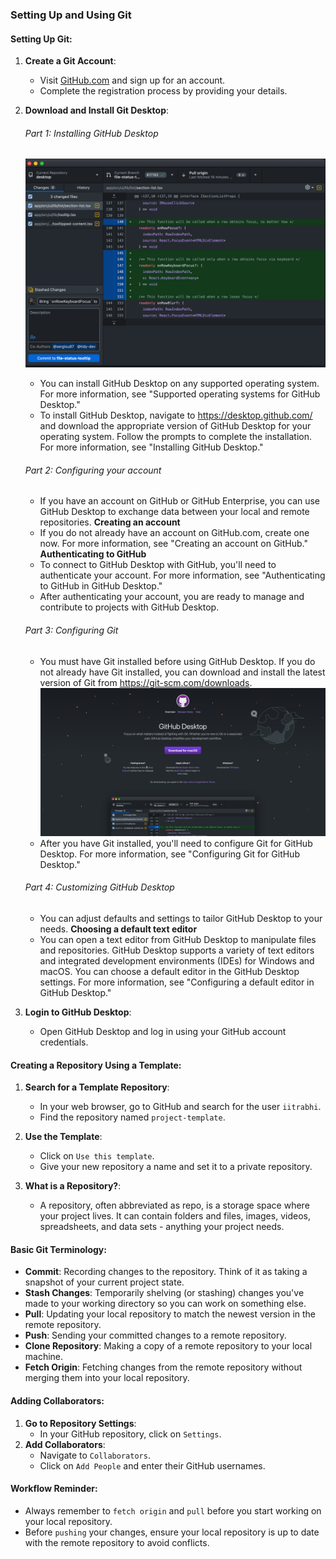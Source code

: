 ### Setting Up and Using Git

#### Setting Up Git:

1. **Create a Git Account**:
    
    - Visit [GitHub.com](https://github.com/) and sign up for an account.
    - Complete the registration process by providing your details.
2. **Download and Install Git Desktop**:
	###### Part 1: Installing GitHub Desktop
	![](attachments/Screenshot%202024-03-13%20at%207.46.08%20PM.png)
	- You can install GitHub Desktop on any supported operating system. For more information, see "Supported operating systems for GitHub Desktop."
	- To install GitHub Desktop, navigate to https://desktop.github.com/ and download the appropriate version of GitHub Desktop for your operating system. Follow the prompts to complete the installation. For more information, see "Installing GitHub Desktop."
	###### Part 2: Configuring your account
	- If you have an account on GitHub or GitHub Enterprise, you can use GitHub Desktop to exchange data between your local and remote repositories.
		**Creating an account**
	- If you do not already have an account on GitHub.com, create one now. For more information, see "Creating an account on GitHub."
		**Authenticating to GitHub**
	- To connect to GitHub Desktop with GitHub, you'll need to authenticate your account. For more information, see "Authenticating to GitHub in GitHub Desktop." 
	- After authenticating your account, you are ready to manage and contribute to projects with GitHub Desktop.
	###### Part 3: Configuring Git
	 - You must have Git installed before using GitHub Desktop. If you do not already have Git installed, you can download and install the latest version of Git from https://git-scm.com/downloads.
	![](attachments/Screenshot%202024-03-13%20at%207.44.31%20PM%201.png)
	 - After you have Git installed, you'll need to configure Git for GitHub Desktop. For more information, see "Configuring Git for GitHub Desktop."
	###### Part 4: Customizing GitHub Desktop
	- You can adjust defaults and settings to tailor GitHub Desktop to your needs.
	**Choosing a default text editor**
	- You can open a text editor from GitHub Desktop to manipulate files and repositories. GitHub Desktop supports a variety of text editors and integrated development environments (IDEs) for Windows and macOS. You can choose a default editor in the GitHub Desktop settings. For more information, see "Configuring a default editor in GitHub Desktop."

3. **Login to GitHub Desktop**:
    - Open GitHub Desktop and log in using your GitHub account credentials.

#### Creating a Repository Using a Template:

1. **Search for a Template Repository**:
    
    - In your web browser, go to GitHub and search for the user `iitrabhi`.
    - Find the repository named `project-template`.
2. **Use the Template**:
    
    - Click on `Use this template`.
    - Give your new repository a name and set it to a private repository.
3. **What is a Repository?**:
    
    - A repository, often abbreviated as repo, is a storage space where your project lives. It can contain folders and files, images, videos, spreadsheets, and data sets - anything your project needs.

#### Basic Git Terminology:

- **Commit**: Recording changes to the repository. Think of it as taking a snapshot of your current project state.
- **Stash Changes**: Temporarily shelving (or stashing) changes you've made to your working directory so you can work on something else.
- **Pull**: Updating your local repository to match the newest version in the remote repository.
- **Push**: Sending your committed changes to a remote repository.
- **Clone Repository**: Making a copy of a remote repository to your local machine.
- **Fetch Origin**: Fetching changes from the remote repository without merging them into your local repository.

#### Adding Collaborators:

1. **Go to Repository Settings**:
    - In your GitHub repository, click on `Settings`.
2. **Add Collaborators**:
    - Navigate to `Collaborators`.
    - Click on `Add People` and enter their GitHub usernames.

#### Workflow Reminder:

- Always remember to `fetch origin` and `pull` before you start working on your local repository.
- Before `pushing` your changes, ensure your local repository is up to date with the remote repository to avoid conflicts.